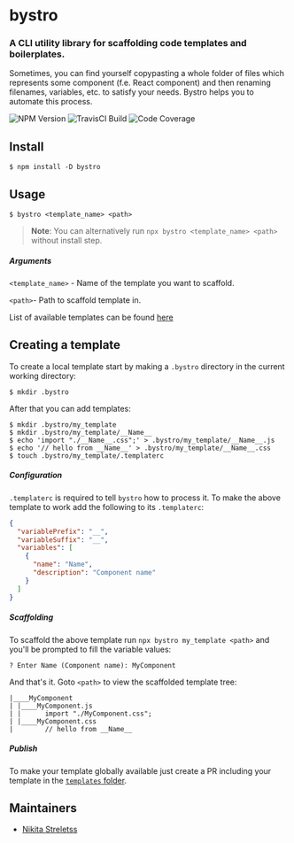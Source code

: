 # bystro

### A CLI utility library for scaffolding code templates and boilerplates.

Sometimes, you can find yourself copypasting a whole folder of files which represents some component (f.e. React component) and then renaming filenames, variables, etc. to satisfy your needs. Bystro helps you to automate this process.

![NPM Version](https://img.shields.io/npm/v/bystro)
![TravisCI Build](https://badgen.net/travis/streletss/bystro?label=build)
![Code Coverage](https://img.shields.io/coveralls/github/streletss/bystro)

## Install

```console
$ npm install -D bystro
```

## Usage

```console
$ bystro <template_name> <path>
```

> **Note**: You can alternatively run `npx bystro <template_name> <path>` without install step.

##### Arguments

`<template_name>` - Name of the template you want to scaffold.

`<path>`- Path to scaffold template in.

List of available templates can be found [here](https://github.com/streletss/bystro/tree/main/templates)

## Creating a template

To create a local template start by making a `.bystro` directory in the current working directory:

```console
$ mkdir .bystro
```

After that you can add templates:

```console
$ mkdir .bystro/my_template
$ mkdir .bystro/my_template/__Name__
$ echo 'import "./__Name__.css";' > .bystro/my_template/__Name__.js
$ echo '// hello from __Name__' > .bystro/my_template/__Name__.css
$ touch .bystro/my_template/.templaterc
```

##### Configuration

`.templaterc` is required to tell `bystro` how to process it. To make the above template to work add the following to its `.templaterc`:

```json
{
  "variablePrefix": "__",
  "variableSuffix": "__",
  "variables": [
    {
      "name": "Name",
      "description": "Component name"
    }
  ]
}
```

##### Scaffolding

To scaffold the above template run `npx bystro my_template <path>` and you'll be prompted to fill the variable values:

```shell
? Enter Name (Component name): MyComponent
```

And that's it. Goto `<path>` to view the scaffolded template tree:

```shell
|____MyComponent
| |____MyComponent.js
| |      import "./MyComponent.css";
| |____MyComponent.css
|        // hello from __Name__
```

##### Publish

To make your template globally available just create a PR including your template in the [`templates` folder](https://github.com/streletss/bystro/tree/main/templates).

## Maintainers

- [Nikita Streletss](https://github.com/streletss)

